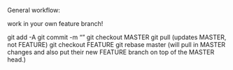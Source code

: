 General workflow: 

work in your own feature branch!

git add -A
git commit -m “”
git checkout MASTER
git pull (updates MASTER, not FEATURE)
git checkout FEATURE
git rebase master (will pull in MASTER changes and also put their new FEATURE branch on top of the MASTER head.)
